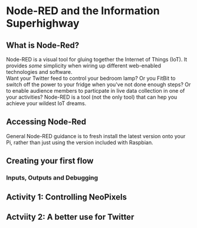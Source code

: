 # Node-RED and the Information Superhighway
## What is Node-Red?
Node-RED is a visual tool for gluing together the Internet of Things (IoT). It provides _some_ simplicity when wiring up different web-enabled technologies and software.  
Want your Twitter feed to control your bedroom lamp? Or you FitBit to switch off the power to your fridge when you've not done enough steps? Or to enable audience members to particpate in live data collection in one of your activities? Node-RED is a tool (not the only tool) that can hep you achieve your wildest IoT dreams.  
## Accessing Node-Red
General Node-RED guidance is to fresh install the latest version onto your Pi, rather than just using the version included with Raspbian.
## Creating your first flow
### Inputs, Outputs and Debugging
## Activity 1: Controlling NeoPixels
## Actviity 2: A better use for Twitter
